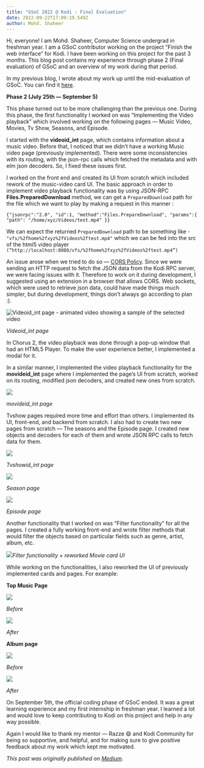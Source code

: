```yaml
---
title: "GSoC 2022 @ Kodi : Final Evaluation"
date: 2022-09-22T17:09:19.549Z
author: Mohd. Shaheer
---
```

Hi, everyone! I am Mohd. Shaheer, Computer Science undergrad in freshman year. I am a GSoC contributor working on the project “Finish the web interface” for Kodi. I have been working on this project for the past 3 months. This blog post contains my experience through phase 2 (Final evaluation) of GSoC and an overview of my work during that period.

In my previous blog, I wrote about my work up until the mid-evaluation of GSoC. You can find it [here](https://medium.com/@mshaheer2003/gsoc-2022-kodi-mid-term-evaluation-bb0167390d21).

**Phase 2 (July 25th — September 5)**

This phase turned out to be more challenging than the previous one.
During this phase, the first functionality I worked on was “Implementing the Video playback” which involved working on the following pages — Music Video, Movies, Tv Show, Seasons, and Episode.

I started with the **videoid_int** page, which contains information about a music video. Before that, I noticed that we didn’t have a working Music video page (previously implemented). There were some inconsistencies with its routing, with the json-rpc calls which fetched the metadata and with elm json decoders. So, I fixed these issues first.

I worked on the front end and created its UI from scratch which included rework of the music-video card UI. The basic approach in order to implement video playback functionality was by using JSON-RPC **Files.PreparedDownload** method, we can get a `PreparedDownload` path for the file which we want to play by making a request in this manner :

`{"jsonrpc":"2.0", "id":1, "method":"Files.PrepareDownload", "params":{ "path": "/home/xyz/Videos/test.mp4" }}`

We can expect the returned `PreparedDownload` path to be something like - `"vfs/%2fhome%2fxyz%2fVideos%2ftest.mp4"` which we can be fed into the src of the html5 video player
`(“http://localhost:8080/vfs/%2fhome%2fxyz%2fVideos%2ftest.mp4”)`

An issue arose when we tried to do so — [CORS Policy](https://developer.mozilla.org/en-US/docs/Web/HTTP/CORS). Since we were sending an HTTP request to fetch the JSON data from the Kodi RPC server, we were facing issues with it. Therefore to work on it during development, I suggested using an extension in a browser that allows CORS. Web sockets, which were used to retrieve json data, could have made things much simpler, but during development, things don’t always go according to plan :).

![Videoid_int page - animated video showing a sample of the selected video](/images/blog/mohd.-shaheer-1.gif "Videoid_int page")

*Videoid_int page* 

In Chorus 2, the video playback was done through a pop-up window that had an HTML5 Player. To make the user experience better, I implemented a modal for it.

In a similar manner, I implemented the video playback functionality for the **movideid_int** page where I implemented the page’s UI from scratch, worked on its routing, modified json decoders, and created new ones from scratch.

![](https://miro.medium.com/max/1200/1*qP_8lXAzHu1FaghuyEXzaw.gif)

*movideid_int page*

Tvshow pages required more time and effort than others. I implemented its UI, front-end, and backend from scratch. I also had to create two new pages from scratch — The seasons and the Episode page. I created new objects and decoders for each of them and wrote JSON RPC calls to fetch data for them.

![](https://miro.medium.com/max/1400/1*bbRhM4xNjSoWq0B-PTqdAw.png)

*Tvshowid_int page*

![](https://miro.medium.com/max/1400/1*hjRY_CchSPjegD17wJbwSw.png)

*Season page*

![](https://miro.medium.com/max/1200/1*HsIxKC-WSvvgnYQLey7Lfw.gif)

*Episode page*

Another functionality that I worked on was “Filter functionality” for all the pages. I created a fully working front-end and wrote filter methods that would filter the objects based on particular fields such as genre, artist, album, etc.

![](https://miro.medium.com/max/1400/0*jRSjj2b4Fr1Xk0Bh.png)*Filter functionality + reworked Movie card UI*

While working on the functionalities, I also reworked the UI of previously implemented cards and pages. For example:

**Top Music Page**

![](https://miro.medium.com/max/1400/0*82ogFwuwAVvn62ew.png)

*Before*

![](https://miro.medium.com/max/1400/0*wyDB5ulbFxyi5Xfs.png)

*After*

**Album page**

![](https://miro.medium.com/max/1400/0*AOaKRSPTrTASnPKk.png)

*Before*

![](https://miro.medium.com/max/1400/0*LIglmnuk3fWNNCsp.png)

*After*

On September 5th, the official coding phase of GSoC ended. It was a great learning experience and my first internship in freshman year. I learned a lot and would love to keep contributing to Kodi on this project and help in any way possible.

Again I would like to thank my mentor — Razze 😄 and Kodi Community for being so supportive, and helpful, and for making sure to give positive feedback about my work which kept me motivated.

*T﻿his post was originally published on [Medium](https://medium.com/@mshaheer2003/gsoc-2022-kodi-final-evaluation-43ff20a51f17).*